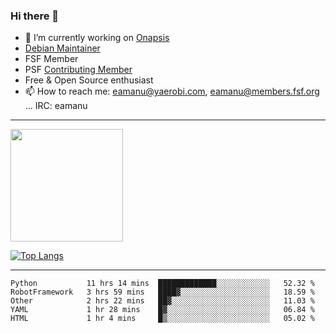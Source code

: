 ### Hi there 👋


- 🔭 I’m currently working on [Onapsis](http://onapsis.com)
- [Debian Maintainer](https://qa.debian.org/developer.php?login=eamanu%40yaerobi.com)
- FSF Member
- PSF [Contributing Member](https://www.python.org/psf/membership/#what-membership-classes-are-there)
- Free & Open Source enthusiast 
- 📫 How to reach me: eamanu@yaerobi.com, eamanu@members.fsf.org ... IRC: eamanu

---

<img height="180em" src="https://github-readme-stats.vercel.app/api?theme=dark&username=eamanu&show_icons=true&hide_border=true&&count_private=true&include_all_commits=true" />

[![Top Langs](https://github-readme-stats.vercel.app/api/top-langs/?theme=dark&username=eamanu&layout=compact)](https://github.com/anuraghazra/github-readme-stats)

---

<!--START_SECTION:waka-->
```text
Python           11 hrs 14 mins  █████████████░░░░░░░░░░░░   52.32 % 
RobotFramework   3 hrs 59 mins   ████▓░░░░░░░░░░░░░░░░░░░░   18.59 % 
Other            2 hrs 22 mins   ██▓░░░░░░░░░░░░░░░░░░░░░░   11.03 % 
YAML             1 hr 28 mins    █▓░░░░░░░░░░░░░░░░░░░░░░░   06.84 % 
HTML             1 hr 4 mins     █▒░░░░░░░░░░░░░░░░░░░░░░░   05.02 % 
```
<!--END_SECTION:waka-->
